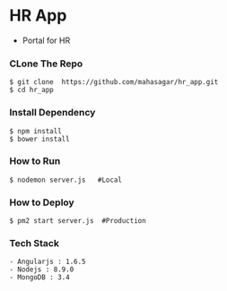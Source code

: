# HR App
 - Portal for HR


### CLone The Repo
    $ git clone  https://github.com/mahasagar/hr_app.git
    $ cd hr_app

### Install Dependency
    $ npm install
    $ bower install

### How to Run
    $ nodemon server.js   #Local

### How to Deploy
    $ pm2 start server.js  #Production


### Tech Stack
    - Angularjs : 1.6.5
    - Nodejs : 8.9.0
    - MongoDB : 3.4